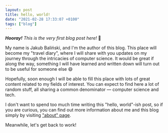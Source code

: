 ```yaml
---
layout: post
title: hello, world!
date: "2021-02-28 17:33:07 +0100"
tags: ["blog"]
---
```

*__Hooray!__ This is the very first blog post here!* :tada:

My name is Jakub Baliński, and I'm the author of this blog. This place will
become my "travel diary", where I will share with you updates on my journey
through the intricacies of computer science. It would be great if along the way,
something I will have learned and written down will turn out to be useful for
someone else :smile:

Hopefully, soon enough I will be able to fill this place with lots of great
content related to my fields of interest. You can expect to find here a lot of
random stuff, all sharing a common denominator — computer science and tech.

I don't want to spend too much time writing this "hello, world"-ish post, so
if you are curious, you can find out more information about me and this blog
simply by visiting ["about" page](/about).

Meanwhile, let's get back to work!

